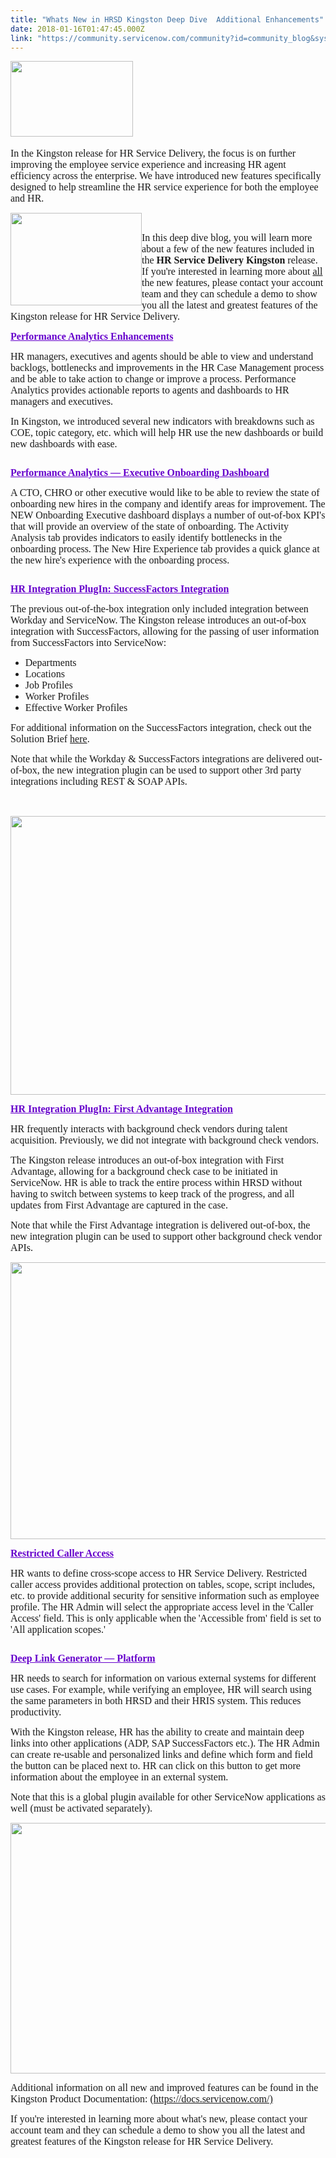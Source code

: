 ```yaml
---
title: "Whats New in HRSD Kingston Deep Dive  Additional Enhancements"
date: 2018-01-16T01:47:45.000Z
link: "https://community.servicenow.com/community?id=community_blog&sys_id=d43d2ae5dbd0dbc01dcaf3231f96193b"
---
```

<p><span style="font-family: verdana,geneva;"><img  class="jive-image" height="121" src="ba97d08edb945304b322f4621f961984.iix" width="196"/><span style="font-size: 12pt;">           </span></span></p><p><span style="font-family: verdana,geneva; font-size: 12pt;">In the Kingston release for HR Service Delivery, the focus is on further improving the employee service experience and increasing HR agent efficiency across the enterprise. We have introduced new features specifically designed to help streamline the HR service experience for both the employee and HR. </span></p><p><span style="font-family: verdana,geneva; font-size: 12pt;"> </span><span style="font-family: verdana,geneva; font-size: 12pt;"><img  alt="" class="image-1 jive-image" height="148" src="bd053bbddb105fc03eb27a9e0f96191c.iix" style="float: left;" width="210"/></span>               </p><p><span style="font-family: verdana,geneva; font-size: 12pt;"> </span></p><p><span style="font-family: verdana,geneva; font-size: 12pt;">In this deep dive blog, you will learn more about a few of the new features included in the <strong>HR Service Delivery Kingston</strong> release. If you're interested in learning more about <span style="text-decoration: underline;">all</span> the new features, please contact your account team and they can schedule a demo to show you all the latest and greatest features of the Kingston release for HR Service Delivery.   <br/></span></p><p></p><p><span style="font-family: verdana,geneva; font-size: 12pt;"> </span></p><p><span style="color: #6600cc;"><strong style="text-decoration: underline; font-size: 12pt; font-family: verdana,geneva;">Performance Analytics Enhancements</strong></span></p><p><span style="font-family: verdana,geneva; font-size: 12pt;">HR managers, executives and agents should be able to view and understand backlogs, bottlenecks and improvements in the HR Case Management process and be able to take action to change or improve a process. Performance Analytics provides actionable reports to agents and dashboards to HR managers and executives.</span></p><p><span style="font-family: verdana,geneva; font-size: 12pt;"> </span></p><p><span style="font-family: verdana,geneva; font-size: 12pt;">In Kingston, we introduced several new indicators with breakdowns such as COE, topic category, etc. which will help HR use the new dashboards or build new dashboards with ease. </span></p><p><span style="font-family: verdana,geneva; font-size: 12pt;"> </span></p><p><span style="font-family: verdana,geneva; font-size: 12pt;"><strong style="color: red;"><img  alt="" class="image-2 jive-image" src="1565514adb50d7041dcaf3231f96190f.iix" style="max-width: 1200px; max-height: 900px;"/></strong></span></p><p><span style="font-family: verdana,geneva; font-size: 12pt;"> </span></p><p><span style="color: #6600cc;"><strong style="text-decoration: underline; font-size: 12pt; font-family: verdana,geneva;">Performance Analytics — Executive Onboarding Dashboard</strong></span></p><p><span style="font-family: verdana,geneva; font-size: 12pt;">A CTO, CHRO or other executive would like to be able to review the state of onboarding new hires in the company and identify areas for improvement. The NEW Onboarding Executive dashboard displays a number of out-of-box KPI's that will provide an overview of the state of onboarding. The Activity Analysis tab provides indicators to easily identify bottlenecks in the onboarding process. The New Hire Experience tab provides a quick glance at the new hire's experience with the onboarding process. </span></p><p><span style="font-family: verdana,geneva; font-size: 12pt;"><strong> </strong></span></p><p><span style="font-family: verdana,geneva; font-size: 12pt;"><strong style="color: red;"><img  alt="" class="image-3 jive-image" src="03b0780adb1c57049c9ffb651f96197e.iix" style="max-width: 1200px; max-height: 900px;"/></strong></span></p><p><span style="font-family: verdana,geneva; font-size: 12pt;"> </span></p><p><span style="color: #6600cc;"><strong style="text-decoration: underline; font-size: 12pt; font-family: verdana,geneva;">HR Integration PlugIn: SuccessFactors Integration</strong></span></p><p><span style="font-family: verdana,geneva; font-size: 12pt;">The previous out-of-the-box integration only included integration between Workday and ServiceNow. The Kingston release introduces an out-of-box integration with SuccessFactors, allowing for the passing of user information from SuccessFactors into ServiceNow:</span></p><ul style="list-style-type: disc;"><li><span style="font-family: verdana,geneva; font-size: 12pt;">Departments</span></li><li><span style="font-family: verdana,geneva; font-size: 12pt;">Locations</span></li><li><span style="font-family: verdana,geneva; font-size: 12pt;">Job Profiles</span></li><li><span style="font-family: verdana,geneva; font-size: 12pt;">Worker Profiles</span></li><li><span style="font-family: verdana,geneva; font-size: 12pt;">Effective Worker Profiles</span></li></ul><p><span style="font-family: verdana,geneva; font-size: 12pt;"> </span></p><p><span style="font-family: verdana,geneva; font-size: 12pt;">For additional information on the SuccessFactors integration, check out the Solution Brief <a title="ww.servicenow.com/content/dam/servicenow/documents/solutions-brief/sb-servicenow-and-sap-success-factors-integration.pdf://" href="https://www.servicenow.com/content/dam/servicenow/documents/solutions-brief/sb-servicenow-and-sap-success-factors-integration.pdf://">here</a>.</span></p><p><span style="font-family: verdana,geneva; font-size: 12pt;"> </span></p><p><span style="font-family: verdana,geneva; font-size: 12pt;">Note that while the Workday &amp; SuccessFactors integrations are delivered out-of-box, the new integration plugin can be used to support other 3rd party integrations including REST &amp; SOAP APIs.</span></p><p><span style="font-family: verdana,geneva; font-size: 12pt;"><strong> </strong> <br/></span></p><p><strong style="color: #6600cc; text-decoration: underline; font-size: 12pt; font-family: verdana,geneva;"><img  alt="" class="jive-image image-4" height="446" src="8f6118c6dbd417049c9ffb651f961952.iix" style="width: 716px; height: 445.768px;" width="716"/></strong></p><p></p><p></p><p><span style="color: #6600cc;"><strong style="text-decoration: underline; font-size: 12pt; font-family: verdana,geneva;">HR Integration PlugIn: First Advantage Integration</strong></span></p><p></p><p><span style="font-family: verdana,geneva; font-size: 12pt;">HR frequently interacts with background check vendors during talent acquisition. Previously, we did not integrate with background check vendors. </span></p><p><span style="font-family: verdana,geneva; font-size: 12pt;"> </span></p><p><span style="font-family: verdana,geneva; font-size: 12pt;">The Kingston release introduces an out-of-box integration with First Advantage, allowing for a background check case to be initiated in ServiceNow. HR is able to track the entire process within HRSD without having to switch between systems to keep track of the progress, and all updates from First Advantage are captured in the case.</span></p><p><span style="font-family: verdana,geneva; font-size: 12pt;"> </span></p><p><span style="font-family: verdana,geneva; font-size: 12pt;">Note that while the First Advantage integration is delivered out-of-box, the new integration plugin can be used to support other background check vendor APIs.</span></p><p><span style="font-family: verdana,geneva; font-size: 12pt;"> </span></p><p><span style="font-family: verdana,geneva; font-size: 12pt;"><strong style="color: red;"><img  alt="" class="image-5 jive-image" height="443" src="12a733f9db905fc03eb27a9e0f9619d6.iix" style="width: 692px; height: 443.103px;" width="692"/></strong></span></p><p><span style="font-family: verdana,geneva; font-size: 12pt;"> </span></p><p><span style="color: #6600cc;"><strong style="text-decoration: underline; font-size: 12pt; font-family: verdana,geneva;">Restricted Caller Access</strong></span></p><p><span style="font-family: verdana,geneva; font-size: 12pt;">HR wants to define cross-scope access to HR Service Delivery. Restricted caller access provides additional protection on tables, scope, script includes, etc. to provide additional security for sensitive information such as employee profile. The HR Admin will select the appropriate access level in the 'Caller Access' field. This is only applicable when the 'Accessible from' field is set to 'All application scopes.'</span></p><p><span style="font-family: verdana,geneva; font-size: 12pt;"><strong> </strong></span></p><p><span style="font-family: verdana,geneva; font-size: 12pt;"><strong style="color: red;"><img  alt="" class="image-6 jive-image" src="ab8b19cedb1c1b04ed6af3231f961914.iix" style="max-width: 1200px; max-height: 900px;"/></strong></span></p><p><span style="font-family: verdana,geneva; font-size: 12pt;"> </span></p><p><span style="color: #6600cc;"><strong style="text-decoration: underline; font-size: 12pt; font-family: verdana,geneva;">Deep Link Generator — Platform</strong></span></p><p><span style="font-family: verdana,geneva; font-size: 12pt;">HR needs to search for information on various external systems for different use cases. For example, while verifying an employee, HR will search using the same parameters in both HRSD and their HRIS system. This reduces productivity.</span></p><p><span style="font-family: verdana,geneva; font-size: 12pt;"> </span></p><p><span style="font-family: verdana,geneva; font-size: 12pt;">With the Kingston release, HR has the ability to create and maintain deep links into other applications (ADP, SAP SuccessFactors etc.). The HR Admin can create re-usable and personalized links and define which form and field the button can be placed next to. HR can click on this button to get more information about the employee in an external system. </span></p><p><span style="font-family: verdana,geneva; font-size: 12pt;"> </span></p><p><span style="font-family: verdana,geneva; font-size: 12pt;">Note that this is a global plugin available for other ServiceNow applications as well (must be activated separately).</span></p><p><span style="font-family: verdana,geneva; font-size: 12pt;"><strong> </strong></span></p><p><span style="font-family: verdana,geneva; font-size: 12pt;"><strong style="color: red;"><img  alt="" class="image-7 jive-image" height="401" src="8956b00adb9097041dcaf3231f961974.iix" style="width: 689px; height: 401.176px;" width="689"/></strong></span></p><p><span style="font-family: verdana,geneva; font-size: 12pt;"> </span></p><p><span style="font-family: verdana,geneva; font-size: 12pt;">Additional information on all new and improved features can be found in the Kingston Product Documentation: (<a title="ocs.servicenow.com/)" href="https://docs.servicenow.com/)">https://docs.servicenow.com/)</a></span></p><p><span style="font-family: verdana,geneva; font-size: 12pt;"> </span></p><p><span style="font-family: verdana,geneva; font-size: 12pt;">If you're interested in learning more about what's new, please contact your account team and they can schedule a demo to show you all the latest and greatest features of the Kingston release for HR Service Delivery. <br/></span></p>